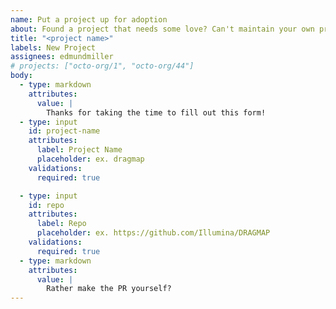 ```yaml
---
name: Put a project up for adoption
about: Found a project that needs some love? Can't maintain your own project anymore?
title: "<project name>"
labels: New Project
assignees: edmundmiller
# projects: ["octo-org/1", "octo-org/44"]
body:
  - type: markdown
    attributes:
      value: |
        Thanks for taking the time to fill out this form!
  - type: input
    id: project-name
    attributes:
      label: Project Name
      placeholder: ex. dragmap
    validations:
      required: true

  - type: input
    id: repo
    attributes:
      label: Repo
      placeholder: ex. https://github.com/Illumina/DRAGMAP
    validations:
      required: true
  - type: markdown
    attributes:
      value: |
        Rather make the PR yourself?
---
```


